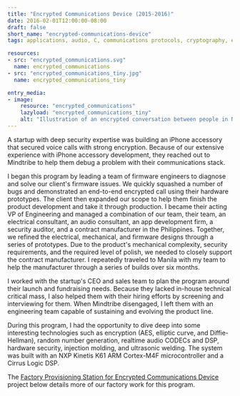 ```yaml
---
title: "Encrypted Communications Device (2015-2016)"
date: 2016-02-01T12:00:00-08:00
draft: false
short_name: "encrypted-communications-device"
tags: applications, audio, C, communications protocols, cryptography, electrical, firmware, hiring, injection molding, iOS, low power design, manufacturing, mechanical, OTA update, program management, security, test, ultrasonic welding, USB

resources:
- src: "encrypted_communications.svg"
  name: encrypted_communications
- src: "encrypted_communications_tiny.jpg"
  name: encrypted_communications_tiny

entry_media:
- image:
    resource: "encrypted_communications"
    lazyload: "encrypted_communications_tiny"
    alt: "Illustration of an encrypted conversation between people in New York and London"
---
```

A startup with deep security expertise was building an iPhone accessory that secured voice calls with
strong encryption. Because of our extensive experience with iPhone accessory development, they
reached out to Mindtribe to help them debug a problem with their communications stack.

I began this program by leading a team of firmware engineers to diagnose and solve our client's
firmware issues. We quickly squashed a number of bugs and demonstrated an end-to-end encrypted call
using their hardware prototypes. The client then expanded our scope to help them finish the product
development and take it through production. I became their acting VP of Engineering and managed a
combination of our team, their team, an electrical consultant, an audio consultant, an app
development firm, a security auditor, and a contract manufacturer in the Philippines. Together, we
refined the electrical, mechanical, and firmware designs through a series of prototypes. Due to the
product's mechanical complexity, security requirements, and the required level of polish, we needed
to closely support the contract manufacturer. I repeatedly traveled to Manila with my team to help
the manufacturer through a series of builds over six months.

I worked with the startup's CEO and sales team to plan the program around their launch and
fundraising needs. Because they lacked in-house technical critical mass, I also helped them with
their hiring efforts by screening and interviewing for them. When Mindtribe disengaged, I left them
with an engineering team capable of sustaining and evolving the product line.

During this program, I had the opportunity to dive deep into some interesting technologies such as
encryption (AES, elliptic curve, and Diffie-Hellman), random number generation, realtime audio
CODECs and DSP, hardware security, injection molding, and ultrasonic welding. The system was built
with an NXP Kinetis K61 ARM Cortex-M4F microcontroller and a Cirrus Logic DSP.

The [Factory Provisioning Station for Encrypted Communications Device](#factory-provisioning-for-encrypted-communications-device)
project below details more of our factory work for this program.
